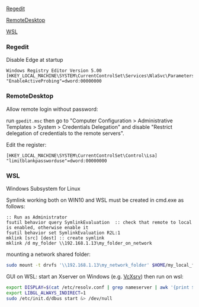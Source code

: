 [Regedit](#regedit)

[RemoteDesktop](#remotedesktop)

[WSL](#wsl)

### Regedit

Disable Edge at startup
```regedit
Windows Registry Editor Version 5.00
[HKEY_LOCAL_MACHINE\SYSTEM\CurrentControlSet\Services\NlaSvc\Parameters\Internet]
"EnableActiveProbing"=dword:00000000
```

### RemoteDesktop
Allow remote login without password:

run `gpedit.msc`
then go to "Computer Configuration > Administrative Templates > System > Credentials Delegation"
and disable "Restrict delegation of credentials to the remote servers".

Edit the register:
```console
[HKEY_LOCAL_MACHINE\SYSTEM\CurrentControlSet\Control\Lsa]
"limitblankpassworduse"=dword:00000000
```

### WSL
Windows Subsystem for Linux

Symlink working both on WIN10 and WSL must be created in cmd.exe as follows:
```prompt
:: Run as Administrator
fsutil behavior query SymlinkEvaluation  :: check that remote to local is enabled, otherwise enable it
fsutil behavior set SymlinkEvaluation R2L:1
mklink [src] [dest] :: create symlink
mklink /d my_folder \\192.168.1.13\my_folder_on_network
```

mounting a network shared folder:
```bash
sudo mount -t drvfs '\\192.168.1.13\my_network_folder' $HOME/my_local_folder
```

GUI on WSL:
start an Xserver on Windows (e.g. [VcXsrv](https://sourceforge.net/projects/vcxsrv/)) then run on wsl:
```bash
export DISPLAY=$(cat /etc/resolv.conf | grep nameserver | awk '{print $2; exit;}'):0.0
export LIBGL_ALWAYS_INDIRECT=1
sudo /etc/init.d/dbus start &> /dev/null
```

